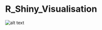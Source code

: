 # R_Shiny_Visualisation




![alt text](https://github.com/aber0016/R_Shiny_Visualisation/blob/main/shiny.png?raw=true)

